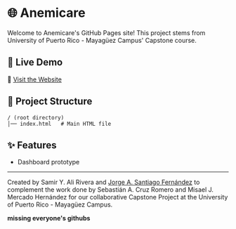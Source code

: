 # 🌐 Anemicare

Welcome to Anemicare's GitHub Pages site! This project stems from University of Puerto Rico - Mayagüez Campus' Capstone course.

## 🚀 Live Demo
🔗 [Visit the Website](https://jsantiagofer.github.io/anemicare/)

## 📂 Project Structure
```
/ (root directory)
│── index.html   # Main HTML file
```

## ✨ Features
- Dashboard prototype

---
Created by Samir Y. Ali Rivera and [Jorge A. Santiago Fernández](https://github.com/jsantiagofer/) to complement the work done by Sebastián A. Cruz Romero and Misael J. Mercado Hernández for our collaborative Capstone Project at the University of Puerto Rico - Mayagüez Campus. 

**missing everyone's githubs**
